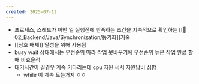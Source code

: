 ```yaml
---
created: 2025-07-12
---
```

- 프로세스, 스레드가 어떤 일 실행전에 만족하는 조건을 지속적으로 확인하는 [[📂02_Backend/Java/Synchronization/동기화]]기술
- [[상호 배제]] 달성을 위해 사용됨
- busy wait 상태에서는 우선순위 따라 작업 못바꾸기에 우선순위 높은 작업 완료 할 때 비효율적
- 대기시간이 길경우 계속 기다리는데 cpu 자원 써서 자원낭비 심함
	- while 이 계속 도는거지 ㅇㅇ